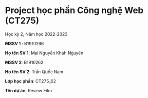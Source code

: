 # Project học phần Công nghệ Web (CT275)

Học kỳ 2, Năm học 2022-2023

**MSSV 1** : B1910266

**Họ tên SV 1**: Mai Nguyễn Kháh Nguyên

**MSSV 2**: B1910262

**Họ tên SV 2**: Trần Quốc Nam 

**Lớp học phần**: CT275_02

**Tên dự án**: Review Film

